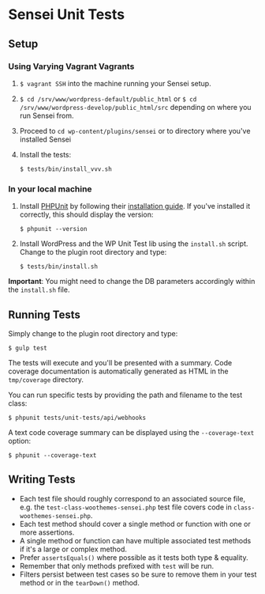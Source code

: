 # Sensei Unit Tests

## Setup

### Using Varying Vagrant Vagrants

1) `$ vagrant SSH` into the machine running your Sensei setup.

2) `$ cd /srv/www/wordpress-default/public_html` or `$ cd /srv/www/wordpress-develop/public_html/src` depending on where you run Sensei from.

3) Proceed to `cd wp-content/plugins/sensei` or to directory where you've installed Sensei

4) Install the tests:

    `$ tests/bin/install_vvv.sh`

### In your local machine

1) Install [PHPUnit](http://phpunit.de/) by following their [installation guide](https://phpunit.de/getting-started.html). If you've installed it correctly, this should display the version:

    `$ phpunit --version`


2) Install WordPress and the WP Unit Test lib using the `install.sh` script. Change to the plugin root directory and type:

    `$ tests/bin/install.sh`

**Important**: You might need to change the DB parameters accordingly within the `install.sh` file.

## Running Tests

Simply change to the plugin root directory and type:

    $ gulp test

The tests will execute and you'll be presented with a summary. Code coverage documentation is automatically generated as HTML in the `tmp/coverage` directory.

You can run specific tests by providing the path and filename to the test class:

    $ phpunit tests/unit-tests/api/webhooks

A text code coverage summary can be displayed using the `--coverage-text` option:

    $ phpunit --coverage-text

## Writing Tests

* Each test file should roughly correspond to an associated source file, e.g. the `test-class-woothemes-sensei.php` test file covers code in `class-woothemes-sensei.php`.
* Each test method should cover a single method or function with one or more assertions.
* A single method or function can have multiple associated test methods if it's a large or complex method.
* Prefer `assertsEquals()` where possible as it tests both type & equality.
* Remember that only methods prefixed with `test` will be run.
* Filters persist between test cases so be sure to remove them in your test method or in the `tearDown()` method.
